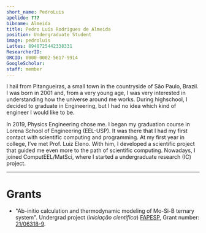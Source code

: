 ```yaml
---
short_name: PedroLuis
apelido: ???
bibname: Almeida
title: Pedro Luís Rodrigues de Almeida
position: Undergraduate Student
image: pedroluis
Lattes: 8940725442338331
ResearcherID: 
ORCID: 0000-0002-5617-9914
GoogleScholar: 
staff: member
---
```


I hail from Pitangueiras, a small town in the countryside of São Paulo, Brazil. I was born in 2001 and, from a very young age, I was very interested in understanding how the universe around me works. During highschool, I decided to graduate in Engineering, but I had no idea which kind of engineer I would like to be.

In 2019, Physics Engineering chose me. I began my graduation course in Lorena School of Engineering (EEL-USP). It was there that I had my first contact with scientific computing and programming. At my first year in college, I’ve met Prof. Luiz Eleno. With him, I developed a scientific project that guided me even more to the path of scientific computing. Nowadays, I joined ComputEEL/MatSci, where I started a undergraduate research (IC) project.

---
# Grants

- "Ab-initio calculation and thermodynamic modeling of Mo-Si-B ternary system". Undergrad project (*iniciação científica*) [FAPESP], Grant number: [21/06318-9].

[21/06318-9]: https://bv.fapesp.br/en/bolsas/197504/
[USP]: https://www5.usp.br/
[EEL]: https://site.eel.usp.br/
[FAPESP]: http://www.fapesp.br/en/
